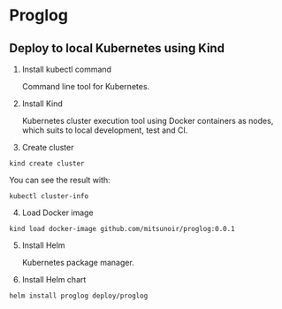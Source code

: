 # Proglog

## Deploy to local Kubernetes using Kind

1. Install kubectl command

   Command line tool for Kubernetes.

2. Install Kind

   Kubernetes cluster execution tool using Docker containers as nodes, which suits to local development, test and CI.

3. Create cluster

```
kind create cluster
```

You can see the result with:

```
kubectl cluster-info
```

4. Load Docker image

```
kind load docker-image github.com/mitsunoir/proglog:0.0.1
```

5. Install Helm

   Kubernetes package manager.

6. Install Helm chart

```
helm install proglog deploy/proglog
```
